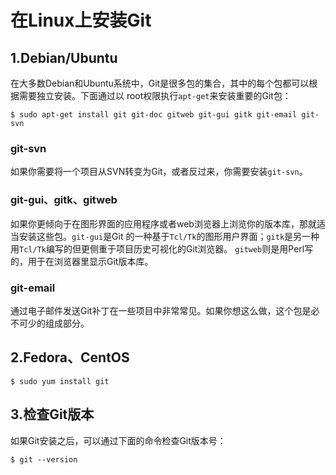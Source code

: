 在Linux上安装Git
===================================================================================
## 1.Debian/Ubuntu
在大多数Debian和Ubuntu系统中，Git是很多包的集合，其中的每个包都可以根据需要独立安装。下面通过以
root权限执行`apt-get`来安装重要的Git包：
```shell
$ sudo apt-get install git git-doc gitweb git-gui gitk git-email git-svn
```
### git-svn
如果你需要将一个项目从SVN转变为Git，或者反过来，你需要安装`git-svn`。

### git-gui、gitk、gitweb
如果你更倾向于在图形界面的应用程序或者web浏览器上浏览你的版本库，那就适当安装这些包。`git-gui`是Git
的一种基于`Tcl/Tk`的图形用户界面；`gitk`是另一种用`Tcl/Tk`编写的但更侧重于项目历史可视化的Git浏览器。
`gitweb`则是用Perl写的，用于在浏览器里显示Git版本库。

### git-email
通过电子邮件发送Git补丁在一些项目中非常常见。如果你想这么做，这个包是必不可少的组成部分。

## 2.Fedora、CentOS
```shell
$ sudo yum install git
```

## 3.检查Git版本
如果Git安装之后，可以通过下面的命令检查Git版本号：
```shell
$ git --version
```
